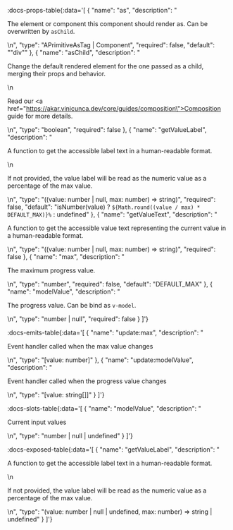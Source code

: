 <!-- This file was automatic generated. Do not edit it manually -->

:docs-props-table{:data='[
  {
    "name": "as",
    "description": "<p>The element or component this component should render as. Can be overwritten by <code>asChild</code>.</p>\n",
    "type": "APrimitiveAsTag | Component",
    "required": false,
    "default": "\"div\""
  },
  {
    "name": "asChild",
    "description": "<p>Change the default rendered element for the one passed as a child, merging their props and behavior.</p>\n<p>Read our <a href=\"https://akar.vinicunca.dev/core/guides/composition\">Composition</a> guide for more details.</p>\n",
    "type": "boolean",
    "required": false
  },
  {
    "name": "getValueLabel",
    "description": "<p>A function to get the accessible label text in a human-readable format.</p>\n<p>If not provided, the value label will be read as the numeric value as a percentage of the max value.</p>\n",
    "type": "((value: number | null, max: number) => string)",
    "required": false,
    "default": "isNumber(value) ? `${Math.round((value / max) * DEFAULT_MAX)}%` : undefined"
  },
  {
    "name": "getValueText",
    "description": "<p>A function to get the accessible value text representing the current value in a human-readable format.</p>\n",
    "type": "((value: number | null, max: number) => string)",
    "required": false
  },
  {
    "name": "max",
    "description": "<p>The maximum progress value.</p>\n",
    "type": "number",
    "required": false,
    "default": "DEFAULT_MAX"
  },
  {
    "name": "modelValue",
    "description": "<p>The progress value. Can be bind as <code>v-model</code>.</p>\n",
    "type": "number | null",
    "required": false
  }
]'} 

:docs-emits-table{:data='[
  {
    "name": "update:max",
    "description": "<p>Event handler called when the max value changes</p>\n",
    "type": "[value: number]"
  },
  {
    "name": "update:modelValue",
    "description": "<p>Event handler called when the progress value changes</p>\n",
    "type": "[value: string[]]"
  }
]'} 

:docs-slots-table{:data='[
  {
    "name": "modelValue",
    "description": "<p>Current input values</p>\n",
    "type": "number | null | undefined"
  }
]'} 

:docs-exposed-table{:data='[
  {
    "name": "getValueLabel",
    "description": "<p>A function to get the accessible label text in a human-readable format.</p>\n<p>If not provided, the value label will be read as the numeric value as a percentage of the max value.</p>\n",
    "type": "(value: number | null | undefined, max: number) => string | undefined"
  }
]'} 
